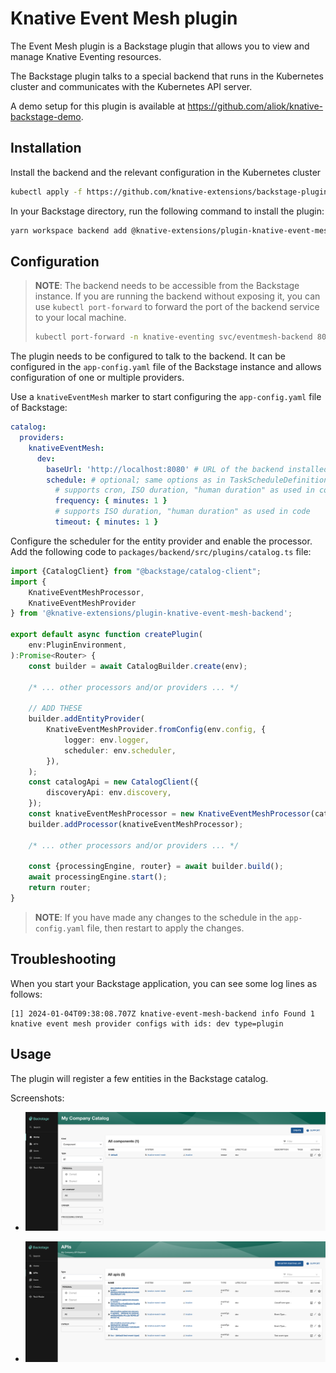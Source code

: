 # Knative Event Mesh plugin

The Event Mesh plugin is a Backstage plugin that allows you to view and manage Knative Eventing resources.

The Backstage plugin talks to a special backend that runs in the Kubernetes cluster and communicates with the Kubernetes
API server.

A demo setup for this plugin is available at https://github.com/aliok/knative-backstage-demo.

## Installation

Install the backend and the relevant configuration in the Kubernetes cluster

```bash
kubectl apply -f https://github.com/knative-extensions/backstage-plugins/releases/download/v0.1.0/eventmesh.yaml
```

In your Backstage directory, run the following command to install the plugin:

```bash
yarn workspace backend add @knative-extensions/plugin-knative-event-mesh-backend
```

## Configuration

> **NOTE**: The backend needs to be accessible from the Backstage instance. If you are running the backend without
> exposing it, you can use `kubectl port-forward` to forward the port of the backend service to your local machine.
> ```bash
> kubectl port-forward -n knative-eventing svc/eventmesh-backend 8080:8080
> ```


The plugin needs to be configured to talk to the backend. It can be configured in the `app-config.yaml` file of the
Backstage instance and allows configuration of one or multiple providers.

Use a `knativeEventMesh` marker to start configuring the `app-config.yaml` file of Backstage:

```yaml
catalog:
  providers:
    knativeEventMesh:
      dev:
        baseUrl: 'http://localhost:8080' # URL of the backend installed in the cluster
        schedule: # optional; same options as in TaskScheduleDefinition
          # supports cron, ISO duration, "human duration" as used in code
          frequency: { minutes: 1 }
          # supports ISO duration, "human duration" as used in code
          timeout: { minutes: 1 }
```

Configure the scheduler for the entity provider and enable the processor. Add the following code
to `packages/backend/src/plugins/catalog.ts` file:

```ts
import {CatalogClient} from "@backstage/catalog-client";
import {
    KnativeEventMeshProcessor,
    KnativeEventMeshProvider
} from '@knative-extensions/plugin-knative-event-mesh-backend';

export default async function createPlugin(
    env:PluginEnvironment,
):Promise<Router> {
    const builder = await CatalogBuilder.create(env);

    /* ... other processors and/or providers ... */

    // ADD THESE
    builder.addEntityProvider(
        KnativeEventMeshProvider.fromConfig(env.config, {
            logger: env.logger,
            scheduler: env.scheduler,
        }),
    );
    const catalogApi = new CatalogClient({
        discoveryApi: env.discovery,
    });
    const knativeEventMeshProcessor = new KnativeEventMeshProcessor(catalogApi, env.logger);
    builder.addProcessor(knativeEventMeshProcessor);

    /* ... other processors and/or providers ... */

    const {processingEngine, router} = await builder.build();
    await processingEngine.start();
    return router;
}
```

> **NOTE**: If you have made any changes to the schedule in the `app-config.yaml` file, then restart to apply the
> changes.

## Troubleshooting

When you start your Backstage application, you can see some log lines as follows:

```text
[1] 2024-01-04T09:38:08.707Z knative-event-mesh-backend info Found 1 knative event mesh provider configs with ids: dev type=plugin
```

## Usage

The plugin will register a few entities in the Backstage catalog.

Screenshots:

- ![Event Mesh plugin](./event-mesh-plugin-components-view.png)

- ![Event Mesh plugin](./event-mesh-plugin-apis-view.png)
